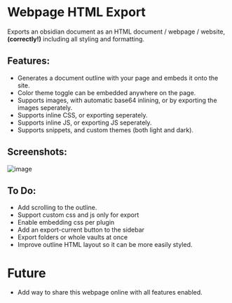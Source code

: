 # Webpage HTML Export

Exports an obsidian document as an HTML document / webpage / website, **(correctly!)** including all styling and formatting.

## Features:
- Generates a document outline with your page and embeds it onto the site.
- Color theme toggle can be embedded anywhere on the page.
- Supports images, with automatic base64 inlining, or by exporting the images seperately.
- Supports inline CSS, or exporting seperately.
- Supports inline JS, or exporting JS seperately.
- Supports snippets, and custom themes (both light and dark).

## Screenshots:

![image](https://user-images.githubusercontent.com/39423700/201344177-8488ecd6-4ece-4062-aca6-159b97290827.png)

## To Do:
- Add scrolling to the outline.
- Support custom css and js only for export
- Enable embedding css per plugin
- Add an export-current button to the sidebar
- Export folders or whole vaults at once
- Improve outline HTML layout so it can be more easily styled.

# Future
- Add way to share this webpage online with all features enabled.

